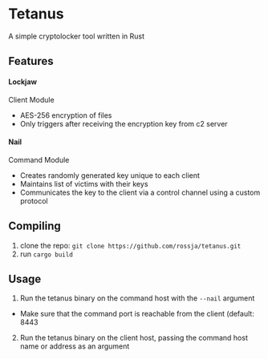 # Tetanus

A simple cryptolocker tool written in Rust

## Features

#### Lockjaw
Client Module

* AES-256 encryption of files
* Only triggers after receiving the encryption key from c2 server

#### Nail
Command Module

* Creates randomly generated key unique to each client
* Maintains list of victims with their keys
* Communicates the key to the client via a control channel using a custom protocol

## Compiling

1. clone the repo: `git clone https://github.com/rossja/tetanus.git`
2. run `cargo build`

## Usage

1. Run the tetanus binary on the command host with the `--nail` argument
  * Make sure that the command port is reachable from the client (default: 8443
2. Run the tetanus binary on the client host, passing the command host name or address as an argument
